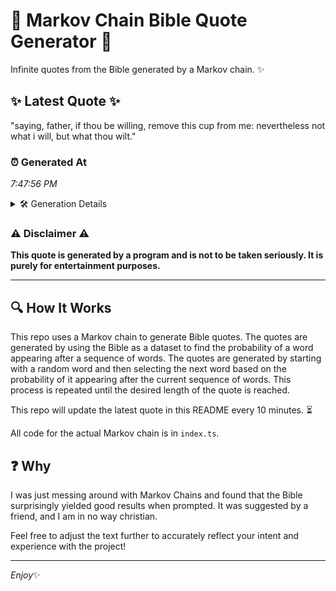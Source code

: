 # 📖 Markov Chain Bible Quote Generator 📖

Infinite quotes from the Bible generated by a Markov chain. ✨

## ✨ Latest Quote ✨
"saying, father, if thou be willing, remove this cup from me: nevertheless not what i will, but what thou wilt."

### ⏰ Generated At
*7:47:56 PM*

<details>
    <summary>🛠️ Generation Details</summary>
    <p>
        <strong>🌱 Seed:</strong> saying,<br>
        <strong>🔄 Iterations:</strong> 19<br>
        <strong>📜 Context History:</strong><br>[ saying, ]: father,<br>[ saying,, father, ]: if<br>[ saying,, father,, if ]: thou<br>[ saying,, father,, if, thou ]: be<br>[ saying,, father,, if, thou, be ]: willing,<br>[ saying,, father,, if, thou, be, willing, ]: remove<br>[ father,, if, thou, be, willing,, remove ]: this<br>[ if, thou, be, willing,, remove, this ]: cup<br>[ thou, be, willing,, remove, this, cup ]: from<br>[ be, willing,, remove, this, cup, from ]: me:<br>[ willing,, remove, this, cup, from, me: ]: nevertheless<br>[ remove, this, cup, from, me:, nevertheless ]: not<br>[ this, cup, from, me:, nevertheless, not ]: what<br>[ cup, from, me:, nevertheless, not, what ]: i<br>[ from, me:, nevertheless, not, what, i ]: will,<br>[ me:, nevertheless, not, what, i, will, ]: but<br>[ nevertheless, not, what, i, will,, but ]: what<br>[ not, what, i, will,, but, what ]: thou<br>[ what, i, will,, but, what, thou ]: wilt.<br>
    </p>
</details>

### ⚠️ Disclaimer ⚠️
**This quote is generated by a program and is not to be taken seriously. It is purely for entertainment purposes.**

---

## 🔍 How It Works

This repo uses a Markov chain to generate Bible quotes. The quotes are generated by using the Bible as a dataset to find the probability of a word appearing after a sequence of words. The quotes are generated by starting with a random word and then selecting the next word based on the probability of it appearing after the current sequence of words. This process is repeated until the desired length of the quote is reached.

This repo will update the latest quote in this README every 10 minutes. ⏳

All code for the actual Markov chain is in `index.ts`.

## ❓ Why

I was just messing around with Markov Chains and found that the Bible surprisingly yielded good results when prompted. 
It was suggested by a friend, and I am in no way christian.

Feel free to adjust the text further to accurately reflect your intent and experience with the project!

---

*Enjoy*✨
